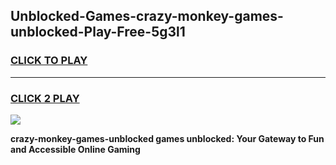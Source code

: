
## Unblocked-Games-crazy-monkey-games-unblocked-Play-Free-5g3l1
<h3>
<a href="https://premium76.site?title=crazy-monkey-games-unblocked&ref=20A">CLICK TO PLAY</a></h3>
<hr>

<h3>
<a href="https://premium76.site?title=crazy-monkey-games-unblocked&ref=20A">CLICK 2 PLAY</a>
  
</h3>

<a href="https://premium76.site?title=crazy-monkey-games-unblocked&ref=20A"><img src="https://clearcache.store/games.png"></a>


**crazy-monkey-games-unblocked games unblocked: Your Gateway to Fun and Accessible Online Gaming**

